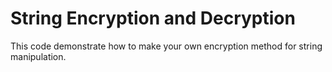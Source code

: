 # String Encryption and Decryption

This code demonstrate how to make your own encryption method for string manipulation.
